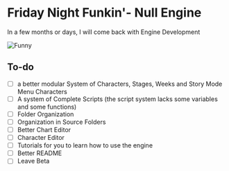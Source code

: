 # Friday Night Funkin'- Null Engine
In a few months or days, I will come back with Engine Development

![Funny](https://media1.giphy.com/media/THlB4bsoSA0Cc/200w.gif?cid=6c09b9523f2js7eywzhz6a1d81ivoq39cyo3ct9ndel8nak2&ep=v1_gifs_search&rid=200w.gif&ct=g)

## To-do
- [ ] a better modular System of Characters, Stages, Weeks and Story Mode Menu Characters
- [ ] A system of Complete Scripts (the script system lacks some variables and some functions)
- [ ] Folder Organization
- [ ] Organization in Source Folders
- [ ] Better Chart Editor
- [ ] Character Editor
- [ ] Tutorials for you to learn how to use the engine
- [ ] Better README
- [ ] Leave Beta